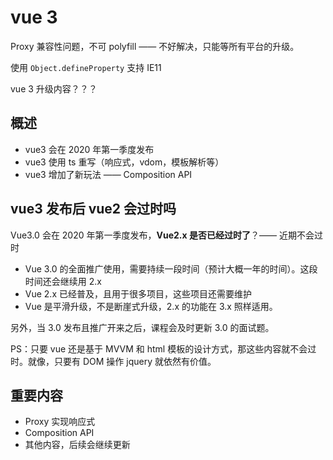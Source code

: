 # vue 3

Proxy 兼容性问题，不可 polyfill —— 不好解决，只能等所有平台的升级。

使用 `Object.defineProperty` 支持 IE11

vue 3 升级内容？？？

## 概述

- vue3 会在 2020 年第一季度发布
- vue3 使用 ts 重写（响应式，vdom，模板解析等）
- vue3 增加了新玩法 —— Composition API

## vue3 发布后 vue2 会过时吗

Vue3.0 会在 2020 年第一季度发布，**Vue2.x 是否已经过时了**？—— 近期不会过时

- Vue 3.0 的全面推广使用，需要持续一段时间（预计大概一年的时间）。这段时间还会继续用 2.x
- Vue 2.x 已经普及，且用于很多项目，这些项目还需要维护
- Vue 是平滑升级，不是断崖式升级，2.x 的功能在 3.x 照样适用。

另外，当 3.0 发布且推广开来之后，课程会及时更新 3.0 的面试题。

PS：只要 vue 还是基于 MVVM 和 html 模板的设计方式，那这些内容就不会过时。就像，只要有 DOM 操作 jquery 就依然有价值。

## 重要内容

- Proxy 实现响应式
- Composition API
- 其他内容，后续会继续更新
